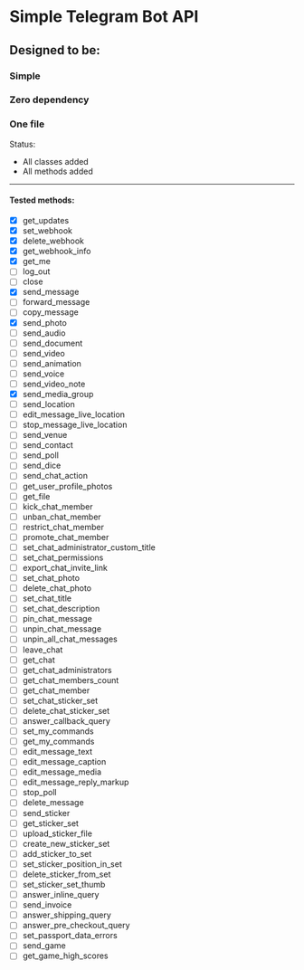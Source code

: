 # Simple Telegram Bot API

## Designed to be:
### Simple
### Zero dependency
### One file


Status:
* All classes added
* All methods added

---------------------
#### Tested methods:
- [x] get_updates
- [x] set_webhook
- [x] delete_webhook
- [x] get_webhook_info
- [x] get_me
- [ ] log_out
- [ ] close
- [x] send_message
- [ ] forward_message
- [ ] copy_message
- [x] send_photo
- [ ] send_audio
- [ ] send_document
- [ ] send_video
- [ ] send_animation
- [ ] send_voice
- [ ] send_video_note
- [x] send_media_group
- [ ] send_location
- [ ] edit_message_live_location
- [ ] stop_message_live_location
- [ ] send_venue
- [ ] send_contact
- [ ] send_poll
- [ ] send_dice
- [ ] send_chat_action
- [ ] get_user_profile_photos
- [ ] get_file
- [ ] kick_chat_member
- [ ] unban_chat_member
- [ ] restrict_chat_member
- [ ] promote_chat_member
- [ ] set_chat_administrator_custom_title
- [ ] set_chat_permissions
- [ ] export_chat_invite_link
- [ ] set_chat_photo
- [ ] delete_chat_photo
- [ ] set_chat_title
- [ ] set_chat_description
- [ ] pin_chat_message
- [ ] unpin_chat_message
- [ ] unpin_all_chat_messages
- [ ] leave_chat
- [ ] get_chat
- [ ] get_chat_administrators
- [ ] get_chat_members_count
- [ ] get_chat_member
- [ ] set_chat_sticker_set
- [ ] delete_chat_sticker_set
- [ ] answer_callback_query
- [ ] set_my_commands
- [ ] get_my_commands
- [ ] edit_message_text
- [ ] edit_message_caption
- [ ] edit_message_media
- [ ] edit_message_reply_markup
- [ ] stop_poll
- [ ] delete_message
- [ ] send_sticker
- [ ] get_sticker_set
- [ ] upload_sticker_file
- [ ] create_new_sticker_set
- [ ] add_sticker_to_set
- [ ] set_sticker_position_in_set
- [ ] delete_sticker_from_set
- [ ] set_sticker_set_thumb
- [ ] answer_inline_query
- [ ] send_invoice
- [ ] answer_shipping_query
- [ ] answer_pre_checkout_query
- [ ] set_passport_data_errors
- [ ] send_game
- [ ] get_game_high_scores